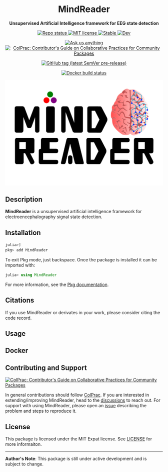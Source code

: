 <!-- Title -->
<h1 align="center">
  MindReader
</h1>

<!-- description -->
<p align="center">
  <strong>Unsupervised Artificial Intelligence framework for EEG state detection</strong>
</p>

<!-- Information badges -->
<p align="center">
  <a href="https://www.repostatus.org/#active">
    <img alt="Repo status" src="https://www.repostatus.org/badges/latest/active.svg?style=flat-square" />
  </a>
  <a href="https://mit-license.org">
    <img alt="MIT license" src="https://img.shields.io/badge/License-MIT-blue.svg?style=flat-square">
  </a>
  <a href="https://DanielRivasMD.github.io/MindReader.jl/stable">
    <img alt="Stable" src="https://img.shields.io/badge/docs-stable-blue.svg">
  </a>
  </a>
  <a href="https://DanielRivasMD.github.io/MindReader.jl/dev">
    <img alt="Dev" src="https://img.shields.io/badge/docs-dev-blue.svg">
  </a>
</p>

<!-- Community -->
<p align="center">
  <a href="https://github.com/DanielRivasMD/MindReader.jl/discussions">
    <img alt="Ask us anything" src="https://img.shields.io/badge/Ask%20us-anything-1abc9c.svg?style=flat-square">
  </a>
  <a href="https://github.com/SciML/ColPrac">
    <img alt="ColPrac: Contributor's Guide on Collaborative Practices for Community Packages" src="https://img.shields.io/badge/ColPrac-Contributor's%20Guide-blueviolet?style=flat-square">
  </a>
<!-- <a href="https://doi.org/10.21105/joss.02018">
    <img alt="JOSS" src="https://joss.theoj.org/papers/10.21105/joss.02018/status.svg">
  </a> -->
</p>

<!-- Version and documentation badges -->
<p align="center">
  <a href="https://github.com/DanielRivasMD/MindReader.jl/releases">
    <img alt="GitHub tag (latest SemVer pre-release)" src="https://img.shields.io/github/v/tag/DanielRivasMD/MindReader.jl?include_prereleases&label=latest%20version&logo=github&sort=semver&style=flat-square">
  <!-- </a>
  <a href="https://clima.github.io/OceananigansDocumentation/stable">
    <img alt="Stable documentation" src="https://img.shields.io/badge/documentation-stable%20release-blue?style=flat-square">
  </a>
  <a href="https://clima.github.io/OceananigansDocumentation/dev">
    <img alt="Development documentation" src="https://img.shields.io/badge/documentation-in%20development-orange?style=flat-square">
  </a> -->
</p>

<!-- CI/CD badges -->
<p align="center">
  <a href="https://hub.docker.com/r/eakkuratov/final_dummy">
    <img alt="Docker build status" src="https://img.shields.io/docker/cloud/build/eakkuratov/final_dummy?label=Docker&logo=docker&logoColor=white&style=flat-square">
  </a>
</p>

![MindReader Logo](assets/MindReader.png)

## Description

**MindReader** is a unsupervised artificial intelligence framework for electroencephalography signal state detection.

## Installation

```julia
julia>]
pkg> add MindReader
```

To exit Pkg mode, just backspace. Once the package is installed it can be imported with:

```julia
julia> using MindReader
```

For more information, see the [Pkg documentation](https://docs.julialang.org/en/v1/stdlib/Pkg/).

## Citations

If you use MindReader or derivates in your work, please consider citing the code record.

## Usage

## Docker

## Contributing and Support

[![ColPrac: Contributor's Guide on Collaborative Practices for Community Packages](https://img.shields.io/badge/ColPrac-Contributor's%20Guide-blueviolet)](https://github.com/SciML/ColPrac)

In general contributions should follow [ColPrac](https://github.com/SciML/ColPrac). If you are interested in extending/improving MindReader, head to the [discussions](https://github.com/DanielRivasMD/MindReader/discussions) to reach out. For support with using MindReader, please open an [issue](https://github.com/DanielRivasMD/MindReader/issues/new/) describing the problem and steps to reproduce it.

## License

This package is licensed under the MIT Expat license. See [LICENSE](LICENSE) for more informaiton.

---

**Author's Note**: This package is still under active development and is subject to change.
